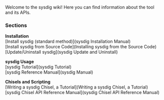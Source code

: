 Welcome to the sysdig wiki!
Here you can find information about the tool and its APIs.
### Sections
**Installation**  
[Install sysdig (standard method)](sysdig Installation Manual)  
[Install sysdig from Source Code](Installing sysdig from the Source Code)  
[Update/Uninstall sysdig](sysdig Update and Uninstall)  

**sysdig Usage**  
[sysdig Tutorial](sysdig Tutorial)  
[sysdig Reference Manual](sysdig Manual)  

**Chisels and Scripting**  
[Writing a sysdig Chisel, a Tutorial](Writing a sysdig Chisel, a Tutorial)  
[sysdig Chisel API Reference Manual](sysdig Chisel API Reference Manual)
